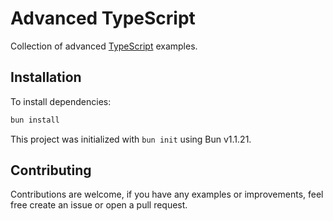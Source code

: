# Advanced TypeScript

Collection of advanced [TypeScript](https://www.typescriptlang.org/) examples.

## Installation

To install dependencies:

```bash
bun install
```

This project was initialized with `bun init` using Bun v1.1.21.

## Contributing

Contributions are welcome, if you have any examples or improvements, feel free create an issue or open a pull request.
